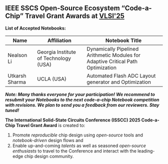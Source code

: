 ## IEEE SSCS Open-Source Ecosystem “Code-a-Chip” Travel Grant Awards at [VLSI'25]([https://www.isscc.org/information-for-students](https://www.vlsisymposium.org/info/))

**List of Accepted Notebooks:**

| Name        | Affiliation                                                     | Notebook Title                                                          |  
| ----------- | --------------------------------------------------------------- | ----------------------------------------------------------------------- |
| Nealson Li |	Georgia Institute of Technology (USA) | Dynamically Pipelined Arithmetic Modules for Adaptive Critical Path Optimization	|
| Utkarsh Sharma |	UCLA 	(USA) | Automated Flash ADC Layout generator and Optimization	|



***Note: Many thanks everyone for your participation! We recommend to resubmit your Notebooks to the next code-a-chip Notebook competition with revisions. We plan to send you a feedback from our reviewers. Stay tuned!***

**The International Solid-State Circuits Conference (ISSCC) 2025 Code-a-Chip Travel Grant Award** is created to:
 1. Promote *reproducible* chip design using *open-source* tools and *notebook-driven* design flows and 
 2. Enable up-and-coming *talents* as well as seasoned *open-source enthusiasts* to travel to the Conference and interact with the leading-edge chip design community. 

